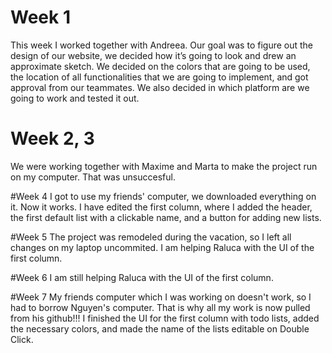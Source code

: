 # Week 1

This week I worked together with Andreea. Our goal was to figure out the design of our website, we decided how it’s going to look and drew an approximate sketch. We decided on the colors that are going to be used, the location of all functionalities that we are going to implement, and got approval from our teammates. We also decided in which platform are we going to work and tested it out.

# Week 2, 3
We were working together with Maxime and Marta to make the project run on my computer. That was unsuccesful.

#Week 4
I got to use my friends' computer, we downloaded everything on it. Now it works.
I have edited the first column, where I added the header, the first default list with a clickable name, and a button for adding new lists.

#Week 5
The project was remodeled during the vacation, so I left all changes on my laptop uncommited.
I am helping Raluca with the UI of the first column.

#Week 6
I am still helping Raluca with the UI of the first column.

#Week 7
My friends computer which I was working on doesn't work, so I had to borrow Nguyen's computer. That is why all my work is now pulled from his github!!!
I finished the UI for the first column with todo lists, added the necessary colors, and made the name of the lists editable on Double Click.
